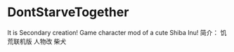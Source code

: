 # DontStarveTogether
It is Secondary creation!
Game character mod of a cute Shiba Inu!
简介： 饥荒联机版 人物改 柴犬
